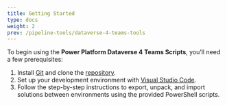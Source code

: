 ```yaml
---
title: Getting Started
type: docs
weight: 2
prev: /pipeline-tools/dataverse-4-teams-tools
---
```


To begin using the **Power Platform Dataverse 4 Teams Scripts**, you’ll need a few prerequisites:

1. Install [Git](https://git-scm.com/downloads) and clone the [repository](https://github.com/mightora/Power-Paltform-Dataverse4Teams-Tools).
2. Set up your development environment with [Visual Studio Code](https://code.visualstudio.com/).
3. Follow the step-by-step instructions to export, unpack, and import solutions between environments using the provided PowerShell scripts.



